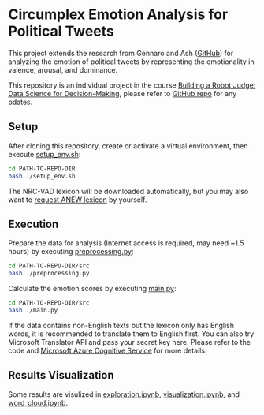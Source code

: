 # Circumplex Emotion Analysis for Political Tweets
This project extends the research from Gennaro and Ash 
([GitHub](https://github.com/elliottash/emotionmeter)) 
for analyzing the emotion of political tweets by representing the emotionality in valence, arousal, and dominance.

This repository is an individual project
in the course [Building a Robot Judge: Data Science for Decision-Making](http://www.vvz.ethz.ch/lerneinheitPre.do?semkez=2021W&lerneinheitId=146397&lang=en),
please refer to [GitHub repo](https://github.com/codingFerryman/circumplex_emotionmeter) for any pdates.


## Setup
After cloning this repository, create or activate a virtual environment, then execute [setup_env.sh](setup_env.sh):
```bash
cd PATH-TO-REPO-DIR
bash ./setup_env.sh
```
The NRC-VAD lexicon will be downloaded automatically, but you may also want to [request ANEW lexicon](https://csea.phhp.ufl.edu/media/anewmessage.html) by yourself.

## Execution
Prepare the data for analysis (Internet access is required, may need ~1.5 hours) by executing [preprocessing.py](src/preprocessing.py):
```bash
cd PATH-TO-REPO-DIR/src
bash ./preprocessing.py
```

Calculate the emotion scores by executing [main.py](src/main.py):
```bash
cd PATH-TO-REPO-DIR/src
bash ./main.py
```
If the data contains non-English texts but the lexicon only has English words, 
it is recommended to translate them to English first.
You can also try Microsoft Translator API and pass your secret key here. Please refer to the code and 
[Microsoft Azure Cognitive Service](https://www.microsoft.com/en-us/translator/business/translator-api/)
for more details. 

## Results Visualization
Some results are visulized in [exploration.ipynb](src/exploration.ipynb), [visualization.ipynb](src/visualization.ipynb),
and [word_cloud.ipynb](src/word_cloud.ipynb).
